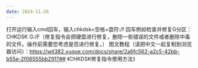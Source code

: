 ```yaml
---
date: 2024-11-26
---
```


打开运行输入cmd回车，输入chkdsk+空格+盘符:/f  回车例如检查并修复G分区：CHKDSK G:/F（修复指令会把硬盘进行修复，删除一些错误的文件或者删除中毒的文件。操作前需要您考虑是否进行修复。）
图文教程（请把中文一起复制到浏览器访问）：https://wit382.yuque.com/docs/share/2a6fc562-a2c5-42bb-b55e-2f06555bb291?## 《CHKDSK修复指令使用方法》